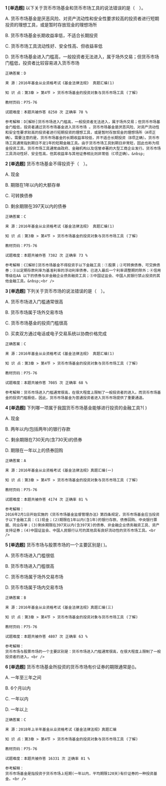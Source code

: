 **1 [单选题]** 以下关于货币市场基金和货币市场工具的说法错误的是（&emsp;）。 

A. 货币市场基金是厌恶风险、对资产流动性和安全性要求较高的投资者进行短期投资的理想工具，或是暂时存放现金的理想场所&nbsp;

B. 货币市场基金长期收益率低，不适合长期投资&nbsp;

C. 货币市场工具流动性好、安全性高、但收益率低&nbsp;

D. 货币市场基金进入门槛高，一般投资者无法进入，属于场外交易；但货币市场门槛低，投资者比较容易进入货币市场&nbsp;

```
正确答案：D

来 源：2016年基金从业资格考试《基金法律法规》 真题汇编(1)

知 识 点：第3章 > 第4节 > 货币市场基金的投资对象与货币市场工具 (了解)

教材页码：P75-76

试题难度：本题共被作答 8250 次 正确率 78 %

参考解释：D[解析]货币市场进入门槛高，一般投资者无法进入，属于场外交易；但货币市场基金门槛低，投资者通过货币市场基金进入货币市场 。货币市场基金是厌恶风险、对资产流动性和安全性要求较高的投资者进行短期投资的理想工具，或是暂时存放现金的理想场所（A项正确）。需要注意的是，货币市场基金的长期收益率较低，并不适合长期投资（B项正确）。货币市场工具通常指到期日不足1年的短期金融工具。由于货币市场工具到期日非常短，因此也称为现金投资工具。货币市场工具通常由政府、金融机构以及信誉卓著的大型工商企业发行。货币市场工具流动性好、安全性高，但其收益率与其他证券相比则非常低（C项正确）。&nbsp;
```


**2 [单选题]** 货币市场基金不得投资于（&emsp;）。 

A. 现金&nbsp;

B. 期限在1年以内的大额存单&nbsp;

C. 可转换债券&nbsp;

D. 剩余期限在397天以内的债券&nbsp;

```
正确答案：C

来 源：2016年基金从业资格考试《基金法律法规》 真题汇编(1)

知 识 点：第3章 > 第4节 > 货币市场基金的投资对象与货币市场工具 (了解)

教材页码：P75-76

试题难度：本题共被作答 7382 次 正确率 73 %

参考解释：C[解析]货币市场基金不得投资于以下金融工具：①股票；②可转换债券、可交换债券；③以定期存款利率为基准利率的浮动利率债券，已进入最后一个利率调整期的除外；④信用等级在AA 以下的债券与非金融企业债务融资工具；⑤中国证监会、中国人民银行禁止投资的其他金融工具。&nbsp;<br />
```


**3 [单选题]** 下列关于货币市场的说法错误的是（&emsp;）。 

A. 货币市场进入门槛通常很高&nbsp;

B. 货币市场属于场外交易市场&nbsp;

C. 货币市场基金的投资门槛很高&nbsp;

D. 买卖双方通过电话或电子交易系统以协商价格完成&nbsp;

```
正确答案：C

来 源：2016年基金从业资格考试《基金法律法规》 真题汇编(1)

知 识 点：第3章 > 第4节 > 货币市场基金的投资对象与货币市场工具 (了解)

教材页码：P75-76

试题难度：本题共被作答 7085 次 正确率 68 %

参考解释：货币市场进入门槛通常很高，在很大程度上限制了一般投资者的进入。而货币市场基金的投资门槛极低，因此，货币市场基金为普通投资者进入货币市场提供了重要通道。
```


**4 [单选题]** 
下列哪一项属于我国货币市场基金能够进行投资的金融工具?( )

A. 现金

B. 两年以内(包括两年)的银行存款

C. 剩余期限在730天内(含730天)的债券

D. 期限在一年以上的债券回购

```
正确答案：A

来 源：2016年基金从业资格考试《基金法律法规》真题汇编(一)

知 识 点：第3章 > 第4节 > 货币市场基金的投资对象与货币市场工具 (了解)

教材页码：P75-76

试题难度：本题共被作答 4174 次 正确率 81 %

参考解释：
2016年2月1日开始实施的《货币市场基金监督管理办法》第四条规定，货币市场基金应当投资于以下金融工具：(1)现金；(2)期限在1年以内(含1年)的银行存款、债券回购、中央银行票据、同业存单；(3)剩余期限在397天以内(含397天)的债券、非金融企业债务融资工具、资产支持证券；(4)中国证监会、中国人民银行认可的其他具有良好流动性的货币市场工具。<br />

```


**5 [单选题]** 
货币市场与股票市场的一个主要区别是( )。

A. 货币市场进入门槛很低

B. 货币市场进入门槛很高

C. 货币市场属于场外交易市场

D. 货币市场属于场内交易市场

```
正确答案：B

来 源：2016年基金从业资格考试《基金法律法规》真题汇编(三)

知 识 点：第3章 > 第4节 > 货币市场基金的投资对象与货币市场工具 (了解)

教材页码：P75-76

试题难度：本题共被作答 4807 次 正确率 63 %

参考解释：
货币市场与股票市场的一个主要区别是：货币市场进入门槛通常很高，在很大程度上限制了一般投资者的进入。<br />

```


**6 [单选题]** 
货币市场基金所投资的货币市场有价证券的期限通常是()。

A. 一年至三年之间

B. 6个月以内

C. 一年以内

D. 一年以上

```
正确答案：C

来 源：2018年上半年基金从业资格考试《基金法律法规》真题汇编

知 识 点：第3章 > 第4节 > 货币市场基金的投资对象与货币市场工具 (了解)

教材页码：P75-76

试题难度：本题共被作答 16331 次 正确率 81 %

参考解释：
货币市场基金是指投资于货币市场上短期(一年以内，平均期限120天)有价证券的一种投资基金。<br />

```

